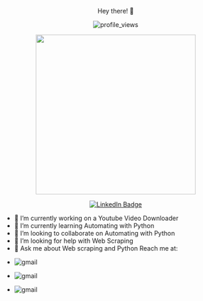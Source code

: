 <p align = "center">Hey there! 👋</p>
<p align="center"><img src="https://komarev.com/ghpvc/?username=yogadharshan&style=flat-square&color=blue" alt="profile_views"></p>
<p align="center"><img src="https://media.giphy.com/media/qgQUggAC3Pfv687qPC/giphy.gif" width="360"/></p>
<p align="center">
<a href="https://www.linkedin.com/in/yogadharshan-c-610370233/"><img src="https://img.shields.io/badge/LinkedIn-blue?style=for-the-badge&logo=linkedin&logoColor=white" alt="LinkedIn Badge"></a>
</p>



- 🔭 I’m currently working on a Youtube Video Downloader
- 🌱 I’m currently learning Automating with Python
- 👯 I’m looking to collaborate on Automating with Python
- 🤔 I’m looking for help with Web Scraping
- 💬 Ask me about Web scraping and Python
Reach me at:
- <p><img src="https://images.app.goo.gl/TEjm5qNyKZ2yigrr8" alt = "gmail" href ="https://mail.google.com/mail/u/0/#inbox?compose=GTvVlcSHxGvDpgwqlJzcTdndPNlJkSrDgPsNPfFGBBJKrmBSvrmwCxpnkgwnBDMVJhWCdvmcmQKlW"</p>
- <p><img src="<p><img src="https://images.app.goo.gl/TEjm5qNyKZ2yigrr8"  alt = "gmail" href ="https://twitter.com/yoga_dharshan/"alt= "twitter"</p>
- <p><img src="<p><img src="https://images.app.goo.gl/epoicqm2uADGc83p9" alt = "gmail" href ="https://twitter.com/yoga_dharshan/"alt= "Instagram"</p>

